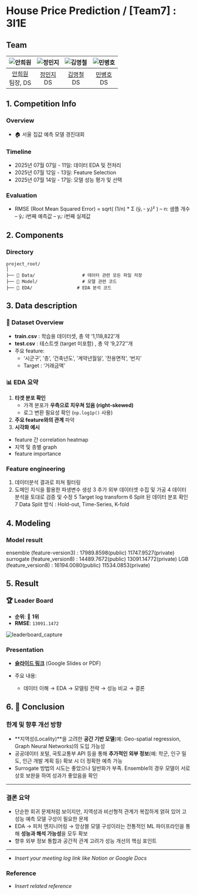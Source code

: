 # House Price Prediction / [Team7] : 3I1E

## Team

| ![안희원](https://avatars.githubusercontent.com/u/156163982?v=4) | ![정민지](https://avatars.githubusercontent.com/u/156163982?v=4) | ![김명철](https://avatars.githubusercontent.com/u/156163982?v=4) | ![민병호](https://avatars.githubusercontent.com/u/156163982?v=4) |
|:--------------------------------------------------------------:|:--------------------------------------------------------------:|:--------------------------------------------------------------:|:--------------------------------------------------------------:|
| [안희원](https://github.com/dukduk12) <br> 팀장, DS | [정민지](https://github.com/UpstageAILab) <br> DS | [김명철](https://github.com/UpstageAILab) <br> DS | [민병호](https://github.com/UpstageAILab) <br> DS |


## 1. Competition Info

### Overview

- 🏠 서울 집값 예측 모델 경진대회
  
### Timeline

- 2025년 07월 07일 - 11일: 데이터 EDA 및 전처리
- 2025년 07월 12일 - 13일: Feature Selection
- 2025년 07월 14일 - 17일: 모델 성능 평가 및 선택

### Evaluation

- RMSE (Root Mean Squared Error) = sqrt( (1/n) * Σ (ŷᵢ - yᵢ)² )
– n: 샘플 개수
– ŷᵢ: i번째 예측값
– yᵢ: i번째 실제값

## 2. Components

### Directory
```
project_root/
│
├── 📁 Data/                  # 데이터 관련 모든 파일 저장
├── 📁 Model/                 # 모델 관련 코드 
├── 📁 EDA/                 # EDA 분석 코드
```


## 3. Data description

### 📌 Dataset Overview

- **train.csv** : 학습용 데이터셋, 총 약 ‘1,118,822’개
- **test.csv** : 테스트셋 (target 미포함) , 총 약 ‘9,272’’개
- 주요 feature:
	- ‘시군구’, ’층’, ‘건축년도’, ’계약년월일’, ‘전용면적’, ‘번지’
	- Target : ‘거래금액’

### 📊 EDA 요약

1.  **타겟 분포 확인**
	- 가격 분포가 **우측으로 치우쳐 있음 (right-skewed)**
	- 로그 변환 필요성 확인 (`np.log1p()` 사용)
2. **주요 feature와의 관계** 파악
3. **시각화 예시**
- feature 간 correlation heatmap
- 지역 및 층별 graph
- feature importance
### Feature engineering

1. 데이터분석 결과로 피쳐 필터링
2. 도메인 지식을 활용한 파생변수 생성
3 추가 외부 데이터셋 수집 및 가공
4 데이터 분석을 토대로 검증 및 수정
5 Target log transform
6 Split 된 데이터 분포 확인
7 Data Split 방식 : Hold-out, Time-Series, K-fold

## 4. Modeling

### Model result
ensemble (feature-version3) : 17989.8598(public) 11747.9527(private)
surrogate (feature_version8) : 14489.7672(public) 13091.14772(private)
LGB (feature_version8) : 16194.0080(public) 11534.0853(private)


## 5. Result

### 🏆 Leader Board

- **순위**: 🥇 **1위**
- **RMSE**: `13091.1472`

![leaderboard_capture](./Asset/outputs/leaderboard.png)

### Presentation

- **[슬라이드 링크](https://docs.google.com/presentation/d/1y9j3IuEFNUOk9efo_rc3oHwK9a3aLjtS/edit?usp=sharing&ouid=112748544747957738479&rtpof=true&sd=true)** (Google Slides or PDF)

- 주요 내용:
  - 데이터 이해 → EDA → 모델링 전략 → 성능 비교 → 결론

## 6. 🧾 Conclusion

### 한계 및 향후 개선 방향
- **지역성(Locality)**을 고려한 **공간 기반 모델**(예: Geo-spatial regression, Graph Neural Networks)의 도입 가능성
- 공공데이터 포털, 국토교통부 API 등을 통해 **추가적인 외부 정보**(예: 학군, 인구 밀도, 인근 개발 계획 등) 확보 시 더 정확한 예측 가능
- Surrogate 방법의 시도는 좋았으나 일반화가 부족. Ensemble의 경우 모델이 서로 상호 보완을 하여 성과가 좋았음을 확인
---
### 결론 요약
- 단순한 회귀 문제처럼 보이지만, 지역성과 비선형적 관계가 복잡하게 얽혀 있어 고성능 예측 모델 구성이 필요한 문제
- EDA → 피처 엔지니어링 → 앙상블 모델 구성이라는 전통적인 ML 파이프라인을 통해 **성능과 해석 가능성**을 모두 확보
- 향후 외부 정보 통합과 공간적 관계 고려가 성능 개선의 핵심 포인트
---


- _Insert your meeting log link like Notion or Google Docs_

### Reference

- _Insert related reference_
